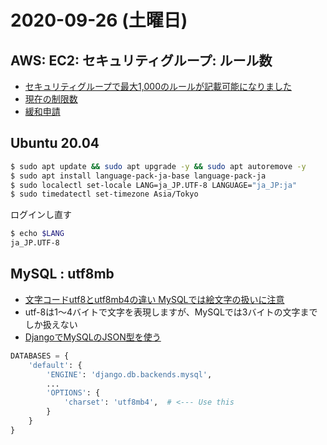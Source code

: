 # 2020-09-26 (土曜日)

## AWS: EC2: セキュリティグループ: ルール数

- [セキュリティグループで最大1,000のルールが記載可能になりました](https://blog.serverworks.co.jp/tech/2019/02/22/1000-security-group-rules/)
- [現在の制限数](https://ap-northeast-1.console.aws.amazon.com/ec2/v2/home?region=ap-northeast-1#Limits:)
- [緩和申請](https://console.aws.amazon.com/support/cases#/create?issueType=service-limit-increase&limitType=vpc)

## Ubuntu 20.04

~~~zsh
$ sudo apt update && sudo apt upgrade -y && sudo apt autoremove -y
$ sudo apt install language-pack-ja-base language-pack-ja
$ sudo localectl set-locale LANG=ja_JP.UTF-8 LANGUAGE="ja_JP:ja"
$ sudo timedatectl set-timezone Asia/Tokyo
~~~

ログインし直す

~~~zsh
$ echo $LANG
ja_JP.UTF-8
~~~


## MySQL : utf8mb

- [文字コードutf8とutf8mb4の違い MySQLでは絵文字の扱いに注意](https://yokonoji.work/utf-8mb4)
- utf-8は1～4バイトで文字を表現しますが、MySQLでは3バイトの文字までしか扱えない
- [DjangoでMySQLのJSON型を使う](https://lonely-journalclub.com/web-dev/django-mysql-json/) 

~~~py
DATABASES = {
    'default': {
        'ENGINE': 'django.db.backends.mysql',
        ...
        'OPTIONS': {
            'charset': 'utf8mb4',  # <--- Use this
        }
    }
}
~~~